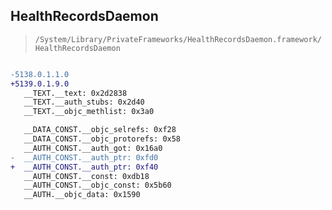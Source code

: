 ## HealthRecordsDaemon

> `/System/Library/PrivateFrameworks/HealthRecordsDaemon.framework/HealthRecordsDaemon`

```diff

-5138.0.1.1.0
+5139.0.1.9.0
   __TEXT.__text: 0x2d2838
   __TEXT.__auth_stubs: 0x2d40
   __TEXT.__objc_methlist: 0x3a0

   __DATA_CONST.__objc_selrefs: 0xf28
   __DATA_CONST.__objc_protorefs: 0x58
   __AUTH_CONST.__auth_got: 0x16a0
-  __AUTH_CONST.__auth_ptr: 0xfd0
+  __AUTH_CONST.__auth_ptr: 0xf40
   __AUTH_CONST.__const: 0xdb18
   __AUTH_CONST.__objc_const: 0x5b60
   __AUTH.__objc_data: 0x1590

```
